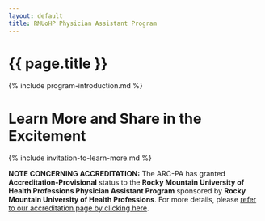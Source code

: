 ```yaml
---
layout: default
title: RMUoHP Physician Assistant Program
---
```

# {{ page.title }}

{% include program-introduction.md %}

# Learn More and Share in the Excitement

{% include invitation-to-learn-more.md %}

<p class="message">

<strong>NOTE CONCERNING ACCREDITATION:</strong>  The ARC-PA has granted <strong>Accreditation-Provisional</strong> status to the <strong>Rocky Mountain University of Health Professions Physician Assistant Program</strong> sponsored by <strong>Rocky Mountain University of Health Professions</strong>. For more details, please <a href="/accreditation">refer to our accreditation page by clicking here</a>.

</p>